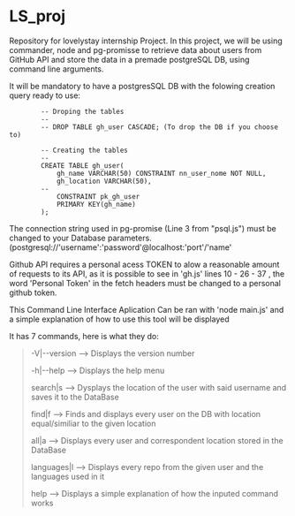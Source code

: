 # LS_proj
Repository for lovelystay internship Project.
In this project, we will be using commander, node and pg-promisse to 
retrieve data about users from GitHub API and store the data in a premade postgreSQL DB, using command line arguments.

It will be mandatory to have a postgresSQL DB with the folowing creation query ready to use:
```
		-- Droping the tables
		--
		-- DROP TABLE gh_user CASCADE; (To drop the DB if you choose to)

		-- Creating the tables
		--
		CREATE TABLE gh_user(
		    gh_name VARCHAR(50) CONSTRAINT nn_user_nome NOT NULL,
		    gh_location VARCHAR(50),
		--    
		    CONSTRAINT pk_gh_user
		    PRIMARY KEY(gh_name)
		);
```
The connection string used in pg-promise (Line 3 from "psql.js") must be changed to your Database parameters. (postgresql://'username':'password'@localhost:'port'/'name'

Github API requires a personal acess TOKEN to alow a reasonable amount of requests to its API, as it is possible to see in 'gh.js' lines 10 - 26 - 37 , the word 'Personal Token' in the fetch headers must be changed to a personal github token.


This Command Line Interface Aplication Can be ran with 'node main.js' and a simple explanation of how to use this tool will be displayed

It has 7 commands, here is what they do:

>
>	-V|--version 	--> Displays the version number
>	
>	-h|--help	--> Displays the help menu
>	
>	search|s <username> 	--> Dysplays the location of the user with said username and saves it to the DataBase
>	
>	find|f		--> Finds and displays every user on the DB with location equal/similiar to the given location
>	
>	all|a	--> Displays every user and correspondent location stored in the DataBase
>	
>	languages|l <username>	--> Displays every repo from the given user and the languages used in it
>	
>	help <command>	--> Displays a simple explanation of how the inputed command works
>	



